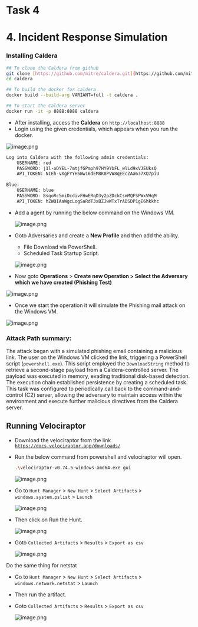 # Task 4

# 4. Incident Response Simulation

### Installing Caldera

```bash
## To clone the Caldera from github
git clone [https://github.com/mitre/caldera.git](https://github.com/mitre/caldera.git) --recursive
cd caldera

## To build the docker for caldera
docker build --build-arg VARIANT=full -t caldera .

## To start the Caldera server
docker run -it -p 8888:8888 caldera
```

- After installing, access the **Caldera** on `http://localhost:8888`
- Login using the given credentials, which appears when you run the docker.

![image.png](image.png)

```bash
Log into Caldera with the following admin credentials:                                                                                                                            Red:
	USERNAME: red
	PASSWORD: j1l-oDYEL-7mtjfGPmph97HY9YbFL_wlLd9xVJEUksQ
	API_TOKEN: NIEh-vXgFYYH5Ww16dEM8K8PVW8qEEcZAa637XQ7piU
	
Blue:
	USERNAME: blue
	PASSWORD: 8sgoRc5miDcdivFHwERqD3y2pZDckCsmMQFSPWxVHqM
	API_TOKEN: hZWQIAaWgcLogSaRdT3xBZJwWTxTrADSDP1gE6hkkhc 
```

- Add a agent by running the below command on the Windows VM.
    
    ![image.png](image%201.png)
    

- Goto Adversaries and create a **New Profile**  and then add the ability.
    - File Download via PowerShell.
    - Scheduled Task Startup Script.
    
    ![image.png](image%202.png)
    

- Now goto **Operations** > **Create new Operation > Select the Adversary which we have created (Phishing Test)**

![image.png](image%203.png)

- Once we start the operation it will simulate the Phishing mail attack on the Windows VM.

![image.png](image%204.png)

### Attack Path summary:

The attack began with a simulated phishing email containing a malicious link. The user on the Windows VM clicked the link, triggering a PowerShell script (`powershell.exe`). This script employed the `DownloadString` method to retrieve a second-stage payload from a Caldera-controlled 
server. The payload was executed in memory, evading traditional disk-based detection. The execution chain established persistence by creating a scheduled task. This task was configured to periodically call back to the command-and-control (C2) server, allowing the adversary to 
maintain access within the environment and execute further malicious directives from the Caldera server.

## Running Velociraptor

- Download the velociraptor from the link [`https://docs.velociraptor.app/downloads/`](https://docs.velociraptor.app/downloads/)
- Run the below command from powershell and velociraptor will open.
    
    ```bash
    .\velociraptor-v0.74.5-windows-amd64.exe gui
    ```
    
    ![image.png](image%205.png)
    

- Go to `Hunt Manager` > `New Hunt` > `Select Artifacts` > `windows.system.pslist` > `Launch`
    
    ![image.png](image%206.png)
    

- Then click on Run the Hunt.
    
    ![image.png](image%207.png)
    

- Goto `Collected Artifacts` > `Results` > `Export as csv`
    
    ![image.png](image%208.png)
    

Do the same thing for netstat

- Go to `Hunt Manager` > `New Hunt` > `Select Artifacts` > `windows.network.netstat` > `Launch`
- Then run the artifact.
- Goto `Collected Artifacts` > `Results` > `Export as csv`
    
    ![image.png](image%209.png)